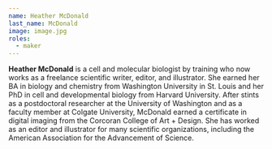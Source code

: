```yaml
---
name: Heather McDonald
last_name: McDonald
image: image.jpg
roles:
  - maker
---
```

**Heather McDonald** is a cell and molecular biologist by training who now works as a freelance scientific writer, editor, and illustrator. She earned her BA in biology and chemistry from Washington University in St. Louis and her PhD in cell and developmental biology from Harvard University. After stints as a postdoctoral researcher at the University of Washington and as a faculty member at Colgate University, McDonald earned a certificate in digital imaging from the Corcoran College of Art + Design.  She has worked as an editor and illustrator for many scientific organizations, including the American Association for the Advancement of Science. 

